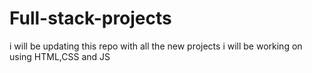 # Full-stack-projects
i will be updating this repo with all the new projects i will be working on using HTML,CSS and JS
